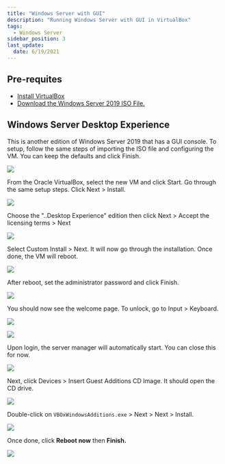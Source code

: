 ```yaml
---
title: "Windows Server with GUI"
description: "Running Windows Server with GUI in VirtualBox"
tags: 
  - Windows Server
sidebar_position: 3
last_update:
  date: 6/19/2021
---
```



## Pre-requites 

- [Install VirtualBox](https://www.virtualbox.org/wiki/Downloads)
- [Download the Windows Server 2019 ISO File.](/docs/004-Windows/001-Windows-Server-in-VirtualBox/002-Windows-Server-Core.md#overview)

## Windows Server Desktop Experience 

This is another edition of Windows Server 2019 that has a GUI console. To setup, follow the same steps of importing the ISO file and configuring the VM. You can keep the defaults and click Finish.

![](/img/docs/12082024-windows-gui.png)

From the Oracle VirtualBox, select the new VM and click Start. Go through the same setup steps. Click Next > Install.

![](/img/docs/12072024-vbox-vm-windows-setup.png)

Choose the "..Desktop Experience" edition then click Next > Accept the licensing terms > Next

![](/img/docs/12072024-vbox-vm-windows--desktop-exp.png)

Select Custom Install > Next. It will now go through the installation. Once done, the VM will reboot.

![](/img/docs/12072024-vbox-vm-windows-custom-install.png)

After reboot, set the administrator password and click Finish.

![](/img/docs/12072024-vbox-vm-windows-set-admin-pw.png)

You should now see the welcome page. To unlock, go to Input > Keyboard.

![](/img/docs/12072024-vbox-vm-windows-unlock-via-Keyboard.png)

![](/img/docs/12072024-vbox-vm-windows-unlock-enter-pw.png)

Upon login, the server manager will automatically start. You can close this for now.

![](/img/docs/12072024-vbox-vm-windows-server-manager.png)

Next, click Devices > Insert Guest Additions CD Image. It should open the CD drive.

![](/img/docs/12072024-vbox-vm-vboxguest-editionsclick.png)

Double-click on `VBOxWindowsAdditions.exe` > Next > Next > Install.

![](/img/docs/12072024-vbox-vm-vboxguest-editionsclick-next.png)

Once done, click **Reboot now** then **Finish.**

![](/img/docs/12072024-vbox-vm-vboxguest-editionsclick-reboot-now.png)